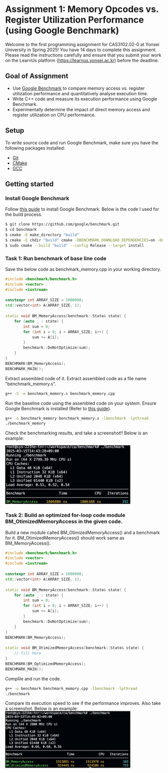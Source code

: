 # Assignment 1: Memory Opcodes vs. Register Utilization Performance (using Google Benchmark)

Welcome to the first programming assignment for CAS3102.02-0 at Yonsei University in Spring 2025!
You have 14 days to complete this assignment. Please read the instructions carefully and ensure that you submit your work on the LearnUs platform (https://learnus.yonsei.ac.kr) before the deadline.

## Goal of Assignment

- Use [Google Benchmark](https://github.com/google/benchmark) to compare memory access vs. register utilization performance and quantitatively analyse execution time.
- Write C++ code and measure its execution performance using Google Benchmark.
- Experimentally determine the impact of direct memory access and register utilization on CPU performance.


## Setup

To write source code and run Google Benchmark, make sure you have the following packages installed:
- [Git](https://git-scm.com/downloads)
- [CMake](https://cmake.org/download/#latest)
- [GCC](https://gcc.gnu.org/install/)

## Getting started
### Install Google Benchmark
Follow [this guide](https://github.com/google/benchmark?tab=readme-ov-file#installation) to install Google Benchmark.
Below is the code I used for the build process.
```bash
$ git clone https://github.com/google/benchmark.git
$ cd benchmark
$ cmake -E make_directory "build"
$ cmake -E chdir "build" cmake -DBENCHMARK_DOWNLOAD_DEPENDENCIES=on -DCMAKE_BUILD_TYPE=Release ../
$ sudo cmake --build "build" --config Release --target install
```
### Task 1: Run benchmark of base line code
Save the below code as benchmark_memory.cpp in your working directory.
```c++
#include <benchmark/benchmark.h>
#include <vector>
#include <iostream>

constexpr int ARRAY_SIZE = 1000000;
std::vector<int> A(ARRAY_SIZE, 1);

static void BM_MemoryAccess(benchmark::State& state) {
    for (auto _ : state) {
        int sum = 0;
        for (int i = 0; i < ARRAY_SIZE; i++) {
            sum += A[i];  
        }
        benchmark::DoNotOptimize(sum);
    }
}
BENCHMARK(BM_MemoryAccess);
BENCHMARK_MAIN();
```
Extract assembled code of it. Extract assembled code as a file name "benchmark_memory.s". 
```bash
g++ -S -o benchmark_memory.s benchmark_memory.cpp
```
Run the baseline code using the assembled code on your system. Ensure Google Benchmark is installed (Refer to [this guide](https://github.com/google/benchmark?tab=readme-ov-file#installation)).
```bash
g++ -o benchmark_memory benchmark_memory.s -lbenchmark -lpthread
./benchmark_memory
```
Check the benchmarking results, and take a screenshot!! Below is an example:

<img src="./image1.png" alt="Benchmark Result" width="400">

### Task 2: Build an optimized for-loop code module BM_OtimizedMemoryAccess in the given code.
Build a new module called BM_OtimizedMemoryAccess() and a benchmark for it. BM_OtimizedMemoryAccess() should work same as BM_MemoryAccess().
```c++
#include <benchmark/benchmark.h>
#include <vector>
#include <iostream>

constexpr int ARRAY_SIZE = 1000000;
std::vector<int> A(ARRAY_SIZE, 1);

static void BM_MemoryAccess(benchmark::State& state) {
    for (auto _ : state) {
        int sum = 0;
        for (int i = 0; i < ARRAY_SIZE; i++) {
            sum += A[i];  
        }
        benchmark::DoNotOptimize(sum);
    }
}
BENCHMARK(BM_MemoryAccess);

static void BM_OtimizedMemoryAccess(benchmark::State& state) {
    // fill here
}
BENCHMARK(BM_OptimizedMemoryAccess);
BENCHMARK_MAIN();
```
Complile and run the code.
```bash
g++ -o benchmark benchmark_memory.cpp -lbenchmark -lpthread
./benchmark
```
Compare its execution speed to see if the performance improves. Also take a screenshot. Below is an example:
<img src="./image2.png" alt="Benchmark Result" width="400">


